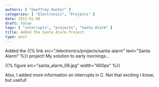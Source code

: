 ```yaml
---
authors: [ "Geoffrey Hunter" ]
categories: [ "Electronics", "Projects" ]
date: 2011-01-09
draft: false
tags: [ "interrupts", "projects", "Santa Alarm" ]
title: Added The Santa Alarm Project
type: post
---
```


Added the {{% link src="/electronics/projects/santa-alarm" text="Santa Alarm" %}} project! My solution to early mornings...

{{% figure src="santa_alarm_09.jpg" width="600px" %}}

Also, I added more information on interrupts in C. Not that exciting I know, but useful!

